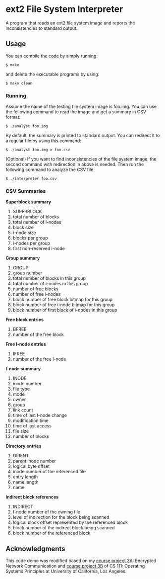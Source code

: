 # ext2 File System Interpreter
A program that reads an ext2 file system image and reports the inconsistencies to standard output.
## Usage
You can compile the code by simply running:
```
$ make
```
and delete the executable programs by using:
```
$ make clean
```
### Running
Assume the name of the testing file system image is foo.img. You can use the following command to read the image and get a summary in CSV format:
```
$ ./analyst foo.img
```
By default, the summary is printed to standard output. You can redirect it to a regular file by using this command:
```
$ ./analyst foo.img > foo.csv
```
(Optional) If you want to find inconsistencies of the file system image, the second command with redirection in above is needed. Then run the following command to analyze the CSV file:
```
$ ./interpreter foo.csv
```
### CSV Summaries
**Superblock summary**
1. SUPERBLOCK
2. total number of blocks
3. total number of i-nodes
4. block size
5. i-node size
6. blocks per group
7. i-nodes per group
8. first non-reserved i-node

**Group summary**
1. GROUP
2. group number
3. total number of blocks in this group
4. total number of i-nodes in this group
5. number of free blocks
6. number of free i-nodes
7. block number of free block bitmap for this group
8. block number of free i-node bitmap for this group
9. block number of first block of i-nodes in this group

**Free block entries**
1. BFREE
2. number of the free block

**Free I-node entries**
1. IFREE
2. number of the free I-node

**I-node summary**
1. INODE
2. inode number
3. file type
4. mode
5. owner
6. group
7. link count
8. time of last I-node change
9. modification time
10. time of last access
11. file size
12. number of blocks

**Directory entries**
1. DIRENT
2. parent inode number
3. logical byte offset
4. inode number of the referenced file
5. entry length
6. name length
7. name

**Indirect block references**
1. INDIRECT
2. I-node number of the owning file
3. level of indirection for the block being scanned
4. logical block offset represented by the referenced block
5. block number of the indirect block being scanned
6. block number of the referenced block
## Acknowledgments
This code demo was modified based on my [course project 3A](https://lasr.cs.ucla.edu/classes/cs111_summer2017/projects/p3/P3A.html): Encrypted Network Communication and [course project 3B](https://lasr.cs.ucla.edu/classes/cs111_summer2017/projects/p3/P3B.html) of CS 111: Operating Systems Principles at University of California, Los Angeles.
